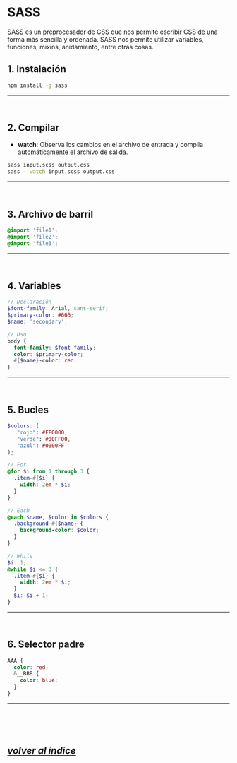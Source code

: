 # SASS
SASS es un preprocesador de CSS que nos permite escribir CSS de una forma más sencilla y ordenada. SASS nos permite utilizar variables, funciones, mixins, anidamiento, entre otras cosas.

## 1. Instalación
```bash
npm install -g sass
```
---
<br>


## 2. Compilar
- **watch**: Observa los cambios en el archivo de entrada y compila automáticamente el archivo de salida.
```bash
sass input.scss output.css
sass --watch input.scss output.css
```
---
<br>


## 3. Archivo de barril
```scss
@import 'file1';
@import 'file2';
@import 'file3';
```
---
<br>


## 4. Variables
```scss
// Declaración
$font-family: Arial, sans-serif;
$primary-color: #666;
$name: 'secondary';

// Uso
body {
  font-family: $font-family;
  color: $primary-color;
  #{$name}-color: red;
}
```
---
<br>


## 5. Bucles
```scss
$colors: (
   "rojo": #FF0000, 
   "verde": #00FF00, 
   "azul": #0000FF
);

// For
@for $i from 1 through 3 {
  .item-#{$i} {
    width: 2em * $i;
  }
}

// Each
@each $name, $color in $colors {
  .background-#{$name} {
    background-color: $color;
  }
}

// While
$i: 1;
@while $i <= 3 {
  .item-#{$i} {
    width: 2em * $i;
  }
  $i: $i + 1;
}
```
---
<br>


## 6. Selector padre
```scss
AAA {
  color: red;
  &__BBB {
    color: blue;
  }
}
```
---
<br><br><br>

## *[volver al índice](../../../README.md)*